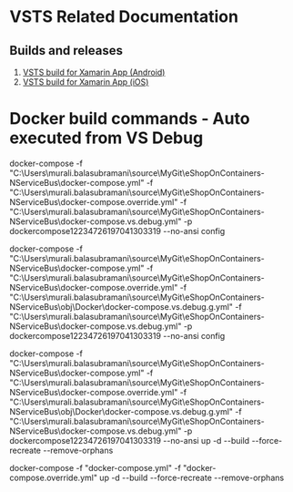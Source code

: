 # VSTS Related Documentation

## Builds and releases

1. [VSTS build for Xamarin App (Android)](builds/xamarin-android.md)
2. [VSTS build for Xamarin App (iOS)](builds/xamarin-iOS.md)


# Docker build commands - Auto executed from VS Debug
docker-compose  -f "C:\Users\murali.balasubramani\source\MyGit\eShopOnContainers-NServiceBus\docker-compose.yml" -f "C:\Users\murali.balasubramani\source\MyGit\eShopOnContainers-NServiceBus\docker-compose.override.yml" -f "C:\Users\murali.balasubramani\source\MyGit\eShopOnContainers-NServiceBus\docker-compose.vs.debug.yml" -p dockercompose12234726197041303319 --no-ansi config

docker-compose  -f "C:\Users\murali.balasubramani\source\MyGit\eShopOnContainers-NServiceBus\docker-compose.yml" -f "C:\Users\murali.balasubramani\source\MyGit\eShopOnContainers-NServiceBus\docker-compose.override.yml" -f "C:\Users\murali.balasubramani\source\MyGit\eShopOnContainers-NServiceBus\obj\Docker\docker-compose.vs.debug.g.yml" -f "C:\Users\murali.balasubramani\source\MyGit\eShopOnContainers-NServiceBus\docker-compose.vs.debug.yml" -p dockercompose12234726197041303319 --no-ansi config

docker-compose  -f "C:\Users\murali.balasubramani\source\MyGit\eShopOnContainers-NServiceBus\docker-compose.yml" -f "C:\Users\murali.balasubramani\source\MyGit\eShopOnContainers-NServiceBus\docker-compose.override.yml" -f "C:\Users\murali.balasubramani\source\MyGit\eShopOnContainers-NServiceBus\obj\Docker\docker-compose.vs.debug.g.yml" -f "C:\Users\murali.balasubramani\source\MyGit\eShopOnContainers-NServiceBus\docker-compose.vs.debug.yml" -p dockercompose12234726197041303319 --no-ansi up -d --build --force-recreate --remove-orphans

docker-compose -f "docker-compose.yml" -f "docker-compose.override.yml" up -d --build --force-recreate --remove-orphans